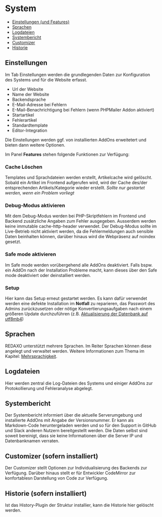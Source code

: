 # System

- [Einstellungen (und Features)](#settings)
- [Sprachen](#lang)
- [Logdateien](#log)
- [Systembericht](#bericht)
- [Customizer](#custom)
- [Historie](#historie)

<a name="settings"></a>

## Einstellungen

Im Tab Einstellungen werden die grundlegenden Daten zur Konfiguration des Systems und für die Website erfasst.

- Url der Website
- Name der Website
- Backendsprache
- E-Mail-Adresse bei Fehlern
- E-Mail-Benachrichtigung bei Fehlern (wenn PHPMailer Addon aktiviert)
- Startartikel
- Fehlerartikel
- Standardtemplate
- Editor-Integration

Die Einstellungen werden ggf. von installierten AddOns erweitetert und bieten dann weitere Optionen.

Im Panel **Features** stehen folgende Funktionen zur Verfügung:

### Cache Löschen

Templates und Sprachdateien werden erstellt, Artikelcache wird gelöscht. Sobald ein Artikel im Frontend aufgerufen wird, wird der Cache des/der entsprechenden Artikels/Kategorie wieder erstellt. *Sollte nur gestartet werden, wenn ein Problem vorliegt*

### Debug-Modus aktivieren

Mit dem Debug-Modus werden bei PHP-Skriptfehlern im Frontend und Backend zusätzliche Angaben zum Fehler ausgegeben. Ausserdem werden keine immutable cache-http-header verwendet. Der Debug-Modus sollte im Live-Betrieb nicht aktiviert werden, da die Fehlermeldungen auch sensible Daten beinhalten können, darüber hinaus wird die Webpräsenz auf noindex gesetzt.  

### Safe mode aktivieren

Im Safe mode werden vorübergehend alle AddOns deaktiviert. Falls bspw. ein AddOn nach der Installation Probleme macht, kann dieses über den Safe mode deaktiviert oder deinstalliert werden.

### Setup

Hier kann das Setup erneut gestartet werden. Es kann dafür verwendet werden eine defekte Installation im **Notfall** zu reparieren, das Passwort des Admins zurückzusetzen oder nötige Konvertierungsaufgaben nach einem größeren Update durchzuführen (z.B. [Aktualisierung der Datenbank auf utf8mb4](/{{path}}/{{version}}/aktualisierung#utf8mb4))  

<a name="lang"></a>

## Sprachen

REDAXO unterstützt mehrere Sprachen. Im Reiter Sprachen können diese angelegt und verwaltet werden. Weitere Informationen zum Thema im Kapitel: [Mehrsprachigkeit](/{{path}}/{{version}}/mehrsprachigkeit).

<a name="log"></a>

## Logdateien

Hier werden zentral die Log-Dateien des Systems und einiger AddOns zur Protokollierung und Fehleranalyse abgelegt.

<a name="bericht"></a>

## Systembericht

Der Systembericht informiert über die aktuelle Serverumgebung und installierte AddOns mit Angabe der Versionsnummer. Er kann als Markdown-Code heruntergeladen werden und so für den Support in GitHub und Slack anderen Nutzern bereitgestellt werden. Die Daten selbst sind soweit bereinigt, dass sie keine Informationen über die Server IP und Datenbanknamen verraten.

<a name="custom"></a>

## Customizer (sofern installiert)

Der Customizer stellt Optionen zur Individualisierung des Backends zur Verfügung. Darüber hinaus stellt er für Entwickler CodeMirror zur konfortablesn Darstellung von Code zur Verfügung.

<a name="historie"></a>

## Historie (sofern installiert)

Ist das History-Plugin der Struktur installier, kann die Historie hier gelöscht werden.
